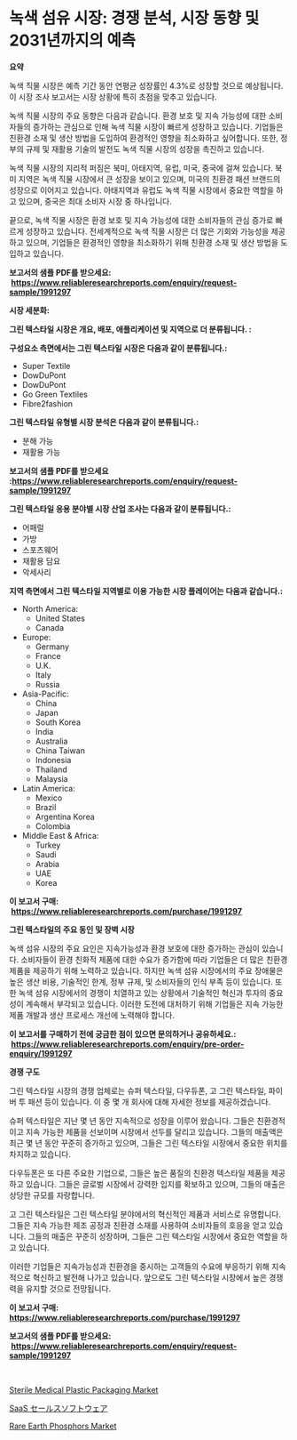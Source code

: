 <p><h1>녹색 섬유 시장: 경쟁 분석, 시장 동향 및 2031년까지의 예측</h1></p><p><strong>요약</strong></p>
<p><p>녹색 직물 시장은 예측 기간 동안 연평균 성장률인 4.3%로 성장할 것으로 예상됩니다. 이 시장 조사 보고서는 시장 상황에 특히 초점을 맞추고 있습니다. </p><p>녹색 직물 시장의 주요 동향은 다음과 같습니다. 환경 보호 및 지속 가능성에 대한 소비자들의 증가하는 관심으로 인해 녹색 직물 시장이 빠르게 성장하고 있습니다. 기업들은 친환경 소재 및 생산 방법을 도입하여 환경적인 영향을 최소화하고 싶어합니다. 또한, 정부의 규제 및 재활용 기술의 발전도 녹색 직물 시장의 성장을 촉진하고 있습니다.</p><p>녹색 직물 시장의 지리적 퍼짐은 북미, 아태지역, 유럽, 미국, 중국에 걸쳐 있습니다. 북미 지역은 녹색 직물 시장에서 큰 성장을 보이고 있으며, 미국의 친환경 패션 브랜드의 성장으로 이어지고 있습니다. 아태지역과 유럽도 녹색 직물 시장에서 중요한 역할을 하고 있으며, 중국은 최대 소비자 시장 중 하나입니다.</p><p>끝으로, 녹색 직물 시장은 환경 보호 및 지속 가능성에 대한 소비자들의 관심 증가로 빠르게 성장하고 있습니다. 전세계적으로 녹색 직물 시장은 더 많은 기회와 가능성을 제공하고 있으며, 기업들은 환경적인 영향을 최소화하기 위해 친환경 소재 및 생산 방법을 도입하고 있습니다.</p></p>
<p><strong>보고서의 샘플 PDF를 받으세요: &nbsp;<a href="https://www.reliableresearchreports.com/enquiry/request-sample/1991297">https://www.reliableresearchreports.com/enquiry/request-sample/1991297</a></strong></p>
<p><strong>시장 세분화:</strong></p>
<p><strong> 그린 텍스타일 시장은 개요, 배포, 애플리케이션 및 지역으로 더 분류됩니다. :</strong></p>
<p><strong>구성요소 측면에서는 그린 텍스타일 시장은 다음과 같이 분류됩니다.:</strong></p>
<p><ul><li>Super Textile</li><li>DowDuPont</li><li>DowDuPont</li><li>Go Green Textiles</li><li>Fibre2fashion</li></ul></p>
<p><strong> 그린 텍스타일 유형별 시장 분석은 다음과 같이 분류됩니다.:</strong></p>
<p><ul><li>분해 가능</li><li>재활용 가능</li></ul></p>
<p><strong>보고서의 샘플 PDF를 받으세요 :<a href="https://www.reliableresearchreports.com/enquiry/request-sample/1991297">https://www.reliableresearchreports.com/enquiry/request-sample/1991297</a></strong></p>
<p><strong> 그린 텍스타일 응용 분야별 시장 산업 조사는 다음과 같이 분류됩니다.:</strong></p>
<p><ul><li>어패럴</li><li>가방</li><li>스포츠웨어</li><li>재활용 담요</li><li>악세사리</li></ul></p>
<p><strong>지역 측면에서 그린 텍스타일 지역별로 이용 가능한 시장 플레이어는 다음과 같습니다.:</strong></p>
<p><ul>
    <li>
        North America:
        <ul>
            <li>United States</li>
            <li>Canada</li>
        </ul>
    </li>
    <li>
        Europe:
        <ul>
            <li>Germany</li>
            <li>France</li>
            <li>U.K.</li>
            <li>Italy</li>
            <li>Russia</li>
        </ul>
    </li>
    <li>
        Asia-Pacific:
        <ul>
            <li>China</li>
            <li>Japan</li>
            <li>South Korea</li>
            <li>India</li>
            <li>Australia</li>
            <li>China Taiwan</li>
            <li>Indonesia</li>
            <li>Thailand</li>
            <li>Malaysia</li>
        </ul>
    </li>
    <li>
        Latin America:
        <ul>
            <li>Mexico</li>
            <li>Brazil</li>
            <li>Argentina Korea</li>
            <li>Colombia</li>
        </ul>
    </li>
    <li>
        Middle East & Africa:
        <ul>
            <li>Turkey</li>
            <li>Saudi</li>
            <li>Arabia</li>
            <li>UAE</li>
            <li>Korea</li>
        </ul>
    </li>
    </ul></p>
<p><strong>이 보고서 구매: &nbsp;<a href="https://www.reliableresearchreports.com/purchase/1991297">https://www.reliableresearchreports.com/purchase/1991297</a></strong></p>
<p><strong>그린 텍스타일의 주요 동인 및 장벽 시장</strong></p>
<p><p>녹색 섬유 시장의 주요 요인은 지속가능성과 환경 보호에 대한 증가하는 관심이 있습니다. 소비자들이 환경 친화적 제품에 대한 수요가 증가함에 따라 기업들은 더 많은 친환경 제품을 제공하기 위해 노력하고 있습니다. 하지만 녹색 섬유 시장에서의 주요 장애물은 높은 생산 비용, 기술적인 한계, 정부 규제, 및 소비자들의 인식 부족 등이 있습니다. 또한 녹색 섬유 시장에서의 경쟁이 치열하고 있는 상황에서 기술적인 혁신과 투자의 중요성이 계속해서 부각되고 있습니다. 이러한 도전에 대처하기 위해 기업들은 지속 가능한 제품 개발과 생산 프로세스 개선에 노력해야 합니다.</p></p>
<p><strong>이 보고서를 구매하기 전에 궁금한 점이 있으면 문의하거나 공유하세요.: &nbsp;<a href="https://www.reliableresearchreports.com/enquiry/pre-order-enquiry/1991297">https://www.reliableresearchreports.com/enquiry/pre-order-enquiry/1991297</a></strong></p>
<p><strong>경쟁 구도</strong></p>
<p><p>그린 텍스타일 시장의 경쟁 업체로는 슈퍼 텍스타일, 다우듀폰, 고 그린 텍스타일, 파이버 투 패션 등이 있습니다. 이 중 몇 개 회사에 대해 자세한 정보를 제공하겠습니다.</p><p>슈퍼 텍스타일은 지난 몇 년 동안 지속적으로 성장을 이루어 왔습니다. 그들은 친환경적이고 지속 가능한 제품을 선보이며 시장에서 선두를 달리고 있습니다. 그들의 매출액은 최근 몇 년 동안 꾸준히 증가하고 있으며, 그들은 그린 텍스타일 시장에서 중요한 위치를 차지하고 있습니다.</p><p>다우듀폰은 또 다른 주요한 기업으로, 그들은 높은 품질의 친환경 텍스타일 제품을 제공하고 있습니다. 그들은 글로벌 시장에서 강력한 입지를 확보하고 있으며, 그들의 매출은 상당한 규모를 자랑합니다.</p><p>고 그린 텍스타일은 그린 텍스타일 분야에서의 혁신적인 제품과 서비스로 유명합니다. 그들은 지속 가능한 제조 공정과 친환경 소재를 사용하여 소비자들의 호응을 얻고 있습니다. 그들의 매출은 꾸준히 성장하며, 그들은 그린 텍스타일 시장에서 중요한 역할을 하고 있습니다.</p><p>이러한 기업들은 지속가능성과 친환경을 중시하는 고객들의 수요에 부응하기 위해 지속적으로 혁신하고 발전해 나가고 있습니다. 앞으로도 그린 텍스타일 시장에서 높은 경쟁력을 유지할 것으로 전망됩니다.</p></p>
<p><strong>이 보고서 구매: &nbsp; <a href="https://www.reliableresearchreports.com/purchase/1991297">https://www.reliableresearchreports.com/purchase/1991297</a></strong></p>
<p><strong>보고서의 샘플 PDF를 받으세요: &nbsp;<a href="https://www.reliableresearchreports.com/enquiry/request-sample/1991297">https://www.reliableresearchreports.com/enquiry/request-sample/1991297</a></strong><strong></strong></p>
<p>&nbsp;</p>
<p><p><a href="https://www.linkedin.com/pulse/sterile-medical-plastic-packaging-market-growth-trends-covid-19-zdwvc?trackingId=nlSnW0iGEiSE4WRmoJzzjw%3D%3D">Sterile Medical Plastic Packaging Market</a></p><p><a href="https://github.com/zekaoe592392/Market-Research-Report-List-1/blob/main/70986719398.md">SaaS セールスソフトウェア</a></p><p><a href="https://www.linkedin.com/pulse/rare-earth-phosphors-market-size-growth-segmentation-regional-jx3vc?trackingId=LoijscG9JtL220v6YHcF6w%3D%3D">Rare Earth Phosphors Market</a></p></p>